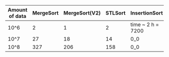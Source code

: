| Amount of data 	| MergeSort 	| MergeSort(V2) 	| STLSort 	| InsertionSort   	|
|----------------	|-----------	|---------------	|---------	|---	|
| 10^6           	| 2         	| 1             	| 2       	| time ~ 2 h = 7200 |
| 10^7           	| 27        	| 18            	| 14      	|  0_0 	|
| 10^8           	| 327       	| 206           	| 158     	|  0_0 	|
